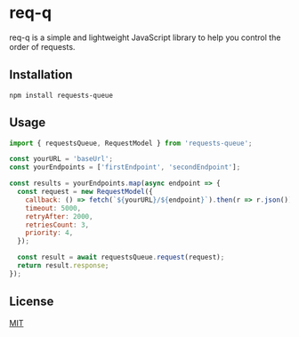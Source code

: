 # req-q

req-q is a simple and lightweight JavaScript library to help you control the
order of requests.

## Installation

```
npm install requests-queue
```

## Usage

```js
import { requestsQueue, RequestModel } from 'requests-queue';

const yourURL = 'baseUrl';
const yourEndpoints = ['firstEndpoint', 'secondEndpoint'];

const results = yourEndpoints.map(async endpoint => {
  const request = new RequestModel({
    callback: () => fetch(`${yourURL}/${endpoint}`).then(r => r.json()),
    timeout: 5000,
    retryAfter: 2000,
    retriesCount: 3,
    priority: 4,
  });

  const result = await requestsQueue.request(request);
  return result.response;
});
```

## License

[MIT](https://choosealicense.com/licenses/mit/)
